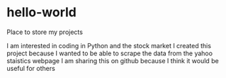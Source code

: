 # hello-world
Place to store my projects

I am interested in coding in Python and the stock market
I created this project because I wanted to be able to scrape the data from the yahoo staistics webpage
I am sharing this on github because I think it would be useful for others


